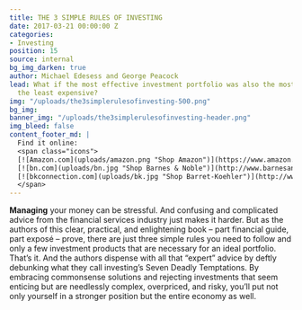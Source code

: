 ```yaml
---
title: THE 3 SIMPLE RULES OF INVESTING
date: 2017-03-21 00:00:00 Z
categories:
- Investing
position: 15
source: internal
bg_img_darken: true
author: Michael Edesess and George Peacock
lead: What if the most effective investment portfolio was also the most simple and
  the least expensive?
img: "/uploads/the3simplerulesofinvesting-500.png"
bg_img: 
banner_img: "/uploads/the3simplerulesofinvesting-header.png"
img_bleed: false
content_footer_md: |
  Find it online:
  <span class="icons">
  [![Amazon.com](uploads/amazon.png "Shop Amazon")](https://www.amazon.com/Simple-Rules-Investing-Everything-Instead/dp/1626561621/ref=sr_1_1?ie=UTF8&qid=1487016255&sr=8-1&keywords=edesess)
  [![bn.com](uploads/bn.jpg "Shop Barnes & Noble")](http://www.barnesandnoble.com/w/the-3-simple-rules-of-investing-michael-edesess/1117657738?ean=9781626561625)
  [![bkconnection.com](uploads/bk.jpg "Shop Barret-Koehler")](http://www.bkconnection.com/ProdDetails.asp?ID=9781626561625&PG=1&Type=BL&PCS=BKP)
  </span>
---
```


**Managing** your money can be stressful. And confusing and complicated advice from the financial services industry just makes it harder. But as the authors of this clear, practical, and enlightening book – part financial guide, part exposé – prove, there are just three simple rules you need to follow and only a few investment products that are necessary for an ideal portfolio. That’s it. And the authors dispense with all that “expert” advice by deftly debunking what they call investing’s Seven Deadly Temptations.  By embracing commonsense solutions and rejecting investments that seem enticing but are needlessly complex, overpriced, and risky, you’ll put not only yourself in a stronger position but the entire economy as well.